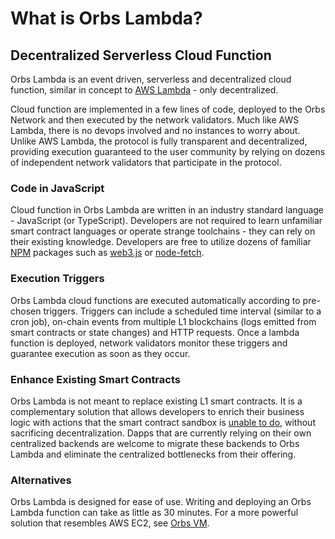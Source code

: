 # What is Orbs Lambda?

## Decentralized Serverless Cloud Function

Orbs Lambda is an event driven, serverless and decentralized cloud function, similar in concept to [AWS Lambda](https://aws.amazon.com/lambda/) - only decentralized.

Cloud function are implemented in a few lines of code, deployed to the Orbs Network and then executed by the network validators. Much like AWS Lambda, there is no devops involved and no instances to worry about. Unlike AWS Lambda, the protocol is fully transparent and decentralized, providing execution guaranteed to the user community by relying on dozens of independent network validators that participate in the protocol.

### Code in JavaScript

Cloud function in Orbs Lambda are written in an industry standard language - JavaScript (or TypeScript).  Developers are not required to learn unfamiliar smart contract languages or operate strange toolchains - they can rely on their existing knowledge. Developers are free to utilize dozens of familiar [NPM](https://www.npmjs.com/) packages such as [web3.js](https://www.npmjs.com/package/web3) or [node-fetch](https://www.npmjs.com/package/node-fetch).

### Execution Triggers

Orbs Lambda cloud functions are executed automatically according to pre-chosen triggers. Triggers can include a scheduled time interval (similar to a cron job), on-chain events from multiple L1 blockchains (logs emitted from smart contracts or state changes) and HTTP requests. Once a lambda function is deployed, network validators monitor these triggers and guarantee execution as soon as they occur.

### Enhance Existing Smart Contracts

Orbs Lambda is not meant to replace existing L1 smart contracts. It is a complementary solution that allows developers to enrich their business logic with actions that the smart contract sandbox is [unable to do](../overview/enhanced-execution.md), without sacrificing decentralization. Dapps that are currently relying on their own centralized backends are welcome to migrate these backends to Orbs Lambda and eliminate the centralized bottlenecks from their offering.

### Alternatives

Orbs Lambda is designed for ease of use. Writing and deploying an Orbs Lambda function can take as little as 30 minutes. For a more powerful solution that resembles AWS EC2, see [Orbs VM](broken-reference).

